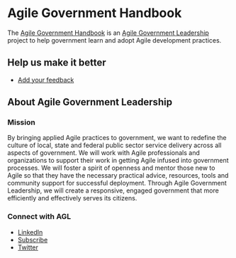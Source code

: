 # Agile Government Handbook

The [Agile Government Handbook](http://handbook.agilegovleaders.org) is an [Agile Government Leadership](http://agilegovleaders.org) project to help government learn and adopt Agile development practices.

## Help us make it better

* [Add your feedback](https://github.com/agilegovleaders/handbook/issues)

## About Agile Government Leadership 

### Mission

By bringing applied Agile practices to government, we want to redefine the culture of local, state and federal public sector service delivery across all aspects of government. We will work with Agile professionals and organizations to support their work in getting Agile infused into government processes. We will foster a spirit of openness and mentor those new to Agile so that they have the necessary practical advice, resources, tools and community support for successful deployment. Through Agile Government Leadership, we will create a responsive, engaged government that more efficiently and effectively serves its citizens.

### Connect with AGL

* [LinkedIn](https://www.linkedin.com/groups/Agile-Gov-6642487?goback=%2Egmp_6642487&gid=6642487&trk=anet_ug_hm&home=)
* [Subscribe](http://agilegovleaders.org/subscribe)
* [Twitter](http://twitter.com/agilegovleaders)